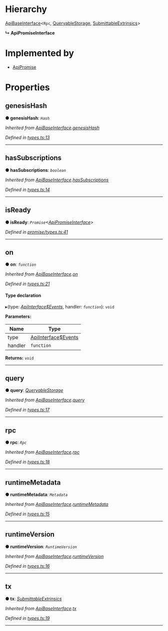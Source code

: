 

# Hierarchy

 [ApiBaseInterface](_types_.apibaseinterface.md)<`Rpc`, [QueryableStorage](_promise_types_.queryablestorage.md), [SubmittableExtrinsics](_promise_types_.submittableextrinsics.md)>

**↳ ApiPromiseInterface**

# Implemented by

* [ApiPromise](../classes/_promise_index_.apipromise.md)

# Properties

<a id="genesishash"></a>

##  genesisHash

**● genesisHash**: *`Hash`*

*Inherited from [ApiBaseInterface](_types_.apibaseinterface.md).[genesisHash](_types_.apibaseinterface.md#genesishash)*

*Defined in [types.ts:13](https://github.com/polkadot-js/api/blob/f5f9157/packages/api/src/types.ts#L13)*

___
<a id="hassubscriptions"></a>

##  hasSubscriptions

**● hasSubscriptions**: *`boolean`*

*Inherited from [ApiBaseInterface](_types_.apibaseinterface.md).[hasSubscriptions](_types_.apibaseinterface.md#hassubscriptions)*

*Defined in [types.ts:14](https://github.com/polkadot-js/api/blob/f5f9157/packages/api/src/types.ts#L14)*

___
<a id="isready"></a>

##  isReady

**● isReady**: *`Promise`<[ApiPromiseInterface](_promise_types_.apipromiseinterface.md)>*

*Defined in [promise/types.ts:41](https://github.com/polkadot-js/api/blob/f5f9157/packages/api/src/promise/types.ts#L41)*

___
<a id="on"></a>

##  on

**● on**: *`function`*

*Inherited from [ApiBaseInterface](_types_.apibaseinterface.md).[on](_types_.apibaseinterface.md#on)*

*Defined in [types.ts:21](https://github.com/polkadot-js/api/blob/f5f9157/packages/api/src/types.ts#L21)*

#### Type declaration
▸(type: *[ApiInterface$Events](../modules/_types_.md#apiinterface_events)*, handler: *`function`*): `void`

**Parameters:**

| Name | Type |
| ------ | ------ |
| type | [ApiInterface$Events](../modules/_types_.md#apiinterface_events) |
| handler | `function` |

**Returns:** `void`

___
<a id="query"></a>

##  query

**● query**: *[QueryableStorage](_promise_types_.queryablestorage.md)*

*Inherited from [ApiBaseInterface](_types_.apibaseinterface.md).[query](_types_.apibaseinterface.md#query)*

*Defined in [types.ts:17](https://github.com/polkadot-js/api/blob/f5f9157/packages/api/src/types.ts#L17)*

___
<a id="rpc"></a>

##  rpc

**● rpc**: *`Rpc`*

*Inherited from [ApiBaseInterface](_types_.apibaseinterface.md).[rpc](_types_.apibaseinterface.md#rpc)*

*Defined in [types.ts:18](https://github.com/polkadot-js/api/blob/f5f9157/packages/api/src/types.ts#L18)*

___
<a id="runtimemetadata"></a>

##  runtimeMetadata

**● runtimeMetadata**: *`Metadata`*

*Inherited from [ApiBaseInterface](_types_.apibaseinterface.md).[runtimeMetadata](_types_.apibaseinterface.md#runtimemetadata)*

*Defined in [types.ts:15](https://github.com/polkadot-js/api/blob/f5f9157/packages/api/src/types.ts#L15)*

___
<a id="runtimeversion"></a>

##  runtimeVersion

**● runtimeVersion**: *`RuntimeVersion`*

*Inherited from [ApiBaseInterface](_types_.apibaseinterface.md).[runtimeVersion](_types_.apibaseinterface.md#runtimeversion)*

*Defined in [types.ts:16](https://github.com/polkadot-js/api/blob/f5f9157/packages/api/src/types.ts#L16)*

___
<a id="tx"></a>

##  tx

**● tx**: *[SubmittableExtrinsics](_promise_types_.submittableextrinsics.md)*

*Inherited from [ApiBaseInterface](_types_.apibaseinterface.md).[tx](_types_.apibaseinterface.md#tx)*

*Defined in [types.ts:19](https://github.com/polkadot-js/api/blob/f5f9157/packages/api/src/types.ts#L19)*

___

